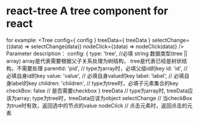 # react-tree A tree component for react
for example:
<Tree
  config={ config }
  treeData={ treeData }
  selectChange={(data) => selectChange(data)}
  nodeClick={(data) => nodeClick(data)} />
Parameter description：
  config: {
    type: 'tree', //必填 string 数据类型(tree || array) array是代表需要根据父子关系处理为树结构， tree是代表已经是树状结构，不需要处理
    parentId: 'pid', // type为array时，必填父级id的key
    id: 'id', // 必填自身id的key
    value: 'value', // 必填自身value的key
    label: 'label', // 必填自身label的key
    children: 'children', // type为tree时，必填子元素集合的key
    checkBox: false // 是否需要checkbox
 }
 treeData // type为array时, treeData应该为array; type为tree时，treeData应该为object
 selectChange // 当checkBox为true时有效，返回选中的节点的value
 nodeClick // 点击元素时，返回点击的元素

